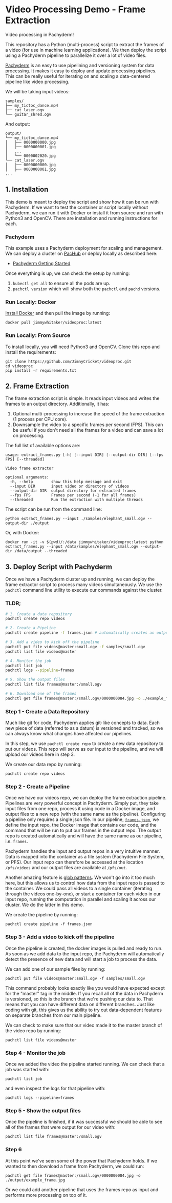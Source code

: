 # Video Processing Demo - Frame Extraction
Video processing in Pachyderm! 

This repository has a Python (multi-process) script to extract the frames of a video (for use in machine learning applications). We then deploy the script using a Pachyderm pipeline to parallelize it over a lot of video files.

[Pachyderm](www.pachyderm.com) is an easy to use pipelining and versioning system for data processing. It makes it easy to deploy and update processing pipelines. This can be really useful for iterating on and scaling a data-centered pipeline like video processing. 

We will be taking input videos: 
```
samples/
├── my_tictoc_dance.mp4
├── cat_laser.ogv
└── guitar_shred.ogv
```

And output:
```
output/
└── my_tictoc_dance.mp4
│   ├── 0000000000.jpg
│   ├── 0000000001.jpg
│   ...
│   └── 0000002020.jpg
└── cat_laser.ogv
│   ├── 0000000000.jpg
│   ├── 0000000001.jpg
...
```

## 1. Installation
This demo is meant to deploy the script and show how it can be run with Pachyderm. If we want to test the container or script locally without Pachyderm, we can run it with Docker or install it from source and run with Python3 and OpenCV. There are installation and running instructions for each. 

### Pachyderm

This example uses a Pachyderm deployment for scaling and management. We can deploy a cluster on [PacHub](hub.pachyderm.com) or deploy locally as described here:

- [Pachyderm Getting Started](https://docs.pachyderm.com/latest/getting_started/)

Once everything is up, we can check the setup by running: 
1. `kubectl get all` to ensure all the pods are up. 
2. `pachctl version` which will show both the `pachctl` and `pachd` versions.

### Run Locally: Docker

[Install Docker](https://docs.docker.com/install/) and then pull the image by running:
```
docker pull jimmywhitaker/videoproc:latest
```

### Run Locally: From Source

To install locally, you will need Python3 and OpenCV. Clone this repo and install the requirements:  

```
git clone https://github.com/JimnyCricket/videoproc.git
cd videoproc
pip install -r requirements.txt
```

## 2. Frame Extraction 

The frame extraction script is simple. It reads input videos and writes the frames to an output directory. Additionally, it has: 

1. Optional multi-processing to increase the speed of the frame extraction (1 process per CPU core).
2. Downsample the video to a specific frames per second (FPS). This can be useful if you don't need all the frames for a video and can save a lot on processing. 

The full list of available options are: 

```
usage: extract_frames.py [-h] [--input DIR] [--output-dir DIR] [--fps FPS] [--threaded]

Video frame extractor

optional arguments:
  -h, --help        show this help message and exit
  --input DIR       input video or directory of videos
  --output-dir DIR  output directory for extracted frames
  --fps FPS         Frames per second (-1 for all frames)
  --threaded        Run the extraction with multiple threads
```

The script can be run from the command line:  

```
python extract_frames.py --input ./samples/elephant_small.ogv --output-dir ./output
```

Or, with Docker:  

```  
docker run -it -v $(pwd)/:/data jimmywhitaker/videoproc:latest python extract_frames.py --input /data/samples/elephant_small.ogv --output-dir /data/output --threaded
```



## 3. Deploy Script with Pachyderm

Once we have a Pachyderm cluster up and running, we can deploy the frame extractor script to process many videos simultaneously. We use the `pachctl` command line utility to execute our commands against the cluster.  

### TLDR;  

```bash  
# 1. Create a data repository
pachctl create repo videos

# 2. Create a Pipeline
pachctl create pipeline -f frames.json # automatically creates an output repo "frames"

# 3. Add a video to kick off the pipeline
pachctl put file videos@master:small.ogv -f samples/small.ogv  
pachctl list file videos@master  

# 4. Monitor the job
pachctl list job
pachctl logs --pipeline=frames

# 5. Show the output files
pachctl list file frames@master:/small.ogv  

# 6. Download one of the frames
pachctl get file frames@master:/small.ogv/0000000084.jpg -o ./example_frame.jpg  

```  

### Step 1 - Create a Data Repository  

Much like git for code, Pachyderm applies git-like concepts to data. Each new piece of data (referred to as a datum) is versioned and tracked, so we can always know what changes have affected our pipelines. 

In this step, we use `pachctl create repo` to create a new data repository to put our videos. This repo will serve as our input to the pipeline, and we will upload our videos here in step 3.  

We create our data repo by running:  

```
pachctl create repo videos
```

### Step 2 - Create a Pipeline  

Once we have our videos repo, we can deploy the frame extraction pipeline. Pipelines are very powerful concept in Pachyderm. Simply put, they take input files from one repo, process it using code in a Docker image, and output files to a new repo (with the same name as the pipeline). Configuring a pipeline only requires a single json file. In our pipeline, [`frames.json`](frames.json), we define the input repo, the Docker image that contains our code, and the command that will be run to put our frames in the output repo. The output repo is created automatically and will have the same name as our pipeline, i.e. `frames`.

Pachyderm handles the input and output repos in a very intuitive manner. Data is mapped into the container as a file system (Pachyderm File System, or PFS). Our input repo can therefore be accessed at the location `/pfs/videos` and our output files are available at `/pfs/out`.  

Another amazing feature is [glob patterns](https://docs.pachyderm.com/latest/concepts/pipeline-concepts/datum/glob-pattern/). We won't go into it too much here, but this allows us to control how data from the input repo is passed to the container. We could pass all videos to a single container (iterating through the videos one-by-one), or start a container for each video in our input repo, running the computation in parallel and scaling it across our cluster. We do the latter in this demo.  

We create the pipeline by running: 

```
pachctl create pipeline -f frames.json
```

### Step 3 - Add a video to kick off the pipeline

Once the pipeline is created, the docker images is pulled and ready to run. As soon as we add data to the input repo, the Pachyderm will automatically detect the presence of new data and will start a job to process the data. 

We can add one of our sample files by running: 
```
pachctl put file videos@master:small.ogv -f samples/small.ogv  
```

This command probably looks exactly like you would have expected except for the "master" tag in the middle. If you recall all of the data in Pachyderm is versioned, so this is the branch that we're pushing our data to. That means that you can have different data on different branches. Just like coding with git, this gives us the ability to try out data-dependent features on separate branches from our main pipeline.  

We can check to make sure that our video made it to the master branch of the video repo by running: 
```
pachctl list file videos@master 
```

### Step 4 - Monitor the job
Once we added the video the pipeline started running. We can check that a job was started with: 
```
pachctl list job
```

and even inspect the logs for that pipeline with: 
```
pachctl logs --pipeline=frames
```


### Step 5 - Show the output files

Once the pipeline is finished, if it was successful we should be able to see all of the frames that were output for our video with:

```
pachctl list file frames@master:/small.ogv 
```

### Step 6
At this point we've seen some of the power that Pachyderm holds. If we wanted to then download a frame from Pachyderm, we could run:

```
pachctl get file frames@master:/small.ogv/0000000084.jpg -o ./output/example_frame.jpg
```
Or we could add another pipeline that uses the frames repo as input and performs more processing on top of it. 